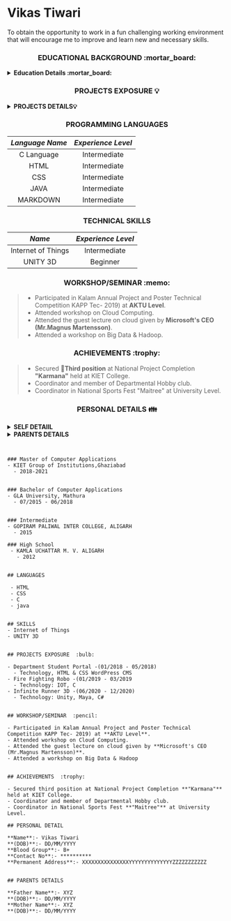 # Vikas Tiwari  
To obtain the opportunity to work in a fun challenging working environment that will encourage me to  improve and  learn new  and  necessary skills.  

<h3 align="center">  EDUCATIONAL BACKGROUND :mortar_board: </h3>
<details close="close">
  
<summary><b>Education Details :mortar_board:</b></summary>  
  <ol><br/>
    <li>
     <b> POST GRADUATION 🔽</b>
      </li>
    <br/>
    
| ***Degree/Qualification*** | ***Institute/School*** | ***Aggregate*** | ***Session*** |
| :------: | :------: | :------: | :------: |
| Master of Computer Applications | KIET Group of Institutions,Ghaziabad | 66.67 % | 2018-2021 |

<br/>
    <li>
     <b>GRADUATION 🔽</b>
      </li>
    <br/>
    
| ***Degree/Qualification*** | ***Institute/School*** | ***Aggregate*** | ***Session*** |
| :------: | :------: | :------: | :------: |
| Bachelor of Computer Applications | GLA University, Mathura | 6.10 CGPA | 2015-2018 |

<br/>
    <li>
     <b> INTERMEDIATE🔽</b>
      </li>
    <br/>  
    
| ***Degree/Qualification*** | ***Institute/School*** | ***Aggregate*** | ***Session*** |
| :------: | :------: | :------: | :------: |
| Intermediate | GOPIRAM PALIWAL INTER COLLEGE, ALIGARH | 52.60 % | 2015|

<br/>
    <li>
     <b> HIGH SCHOOL🔽</b>
      </li>
    <br/>
    
| ***Degree/Qualification*** | ***Institute/School*** | ***Aggregate*** | ***Session*** |
| :------: | :------: | :------: | :------: |
| High School | KAMLA UCHATTAR M. V. ALIGARH | 58.50 % | 2012|
</details> 

<h3 align="center">  PROJECTS EXPOSURE 💡 </h3>

<details close="close">
  <summary><b> PROJECTS DETAILS💡 </b></summary>
  <ol><br/>
    <li>
     <b> Student Portal 🔽 </b>
      </li>
    <br/>
    
| ***Project Name*** | ***Technology*** | ***Staring Date*** | ***Ending Date*** |
| :------: | :------: | :------: | :------: |
| Department Student Portal | HTML & CSS WordPress CMS | 01/2018 | 05/2018 |

<br/>
    <li>
     <b> Fire Fighting Robo 🔽</b>
      </li>
    <br/>
    
| ***Project Name*** | ***Technology*** | ***Staring Date*** | ***Ending Date*** |
| :------: | :------: | :------: | :------: |
| Fire Fighting Robo | IOT, C | 01/2019 | 03/2019 |

<br/>
    <li>
     <b> Infinite Runner 3D 🔽</b>
      </li>
    <br/>
    
| ***Project Name*** | ***Technology*** | ***Staring Date*** | ***Ending Date*** |
| :------: | :------: | :------: | :------: |
| Infinite Runner 3D | Unity, Maya, C# | 06/2020 | 12/2020 |

</details>

<h3 align="center"> PROGRAMMING LANGUAGES </h3>

| ***Language Name*** | ***Experience Level*** |
| :------: | :------: |
| C Language | Intermediate |
| HTML | Intermediate |
| CSS | Intermediate |
| JAVA | Intermediate |
| MARKDOWN | Intermediate |

<h3 align="center"> TECHNICAL SKILLS </h3>

| ***Name*** | ***Experience Level*** |
| :------: | :------: |
| Internet of Things | Intermediate |
| UNITY 3D | Beginner |

<h3 align="center"> WORKSHOP/SEMINAR :memo: </h3>

 
> - Participated in Kalam Annual Project and Poster Technical Competition KAPP Tec- 2019) at **AKTU Level**.  
> - Attended workshop on Cloud Computing.  
> - Attended the guest lecture on cloud given by **Microsoft's CEO (Mr.Magnus Martensson)**.    
> - Attended a workshop on Big Data & Hadoop.     
 

<h3 align="center"> ACHIEVEMENTS :trophy: </h3>

> - Secured 🥉**Third position** at National Project Completion **"Karmana"** held at KIET College.
> - Coordinator and member of Departmental Hobby club.
> - Coordinator in National Sports Fest "Maitree" at University Level.

<h3 align="center">  PERSONAL DETAILS 👪 </h3>
<details close="close">
  
<summary><b> SELF DETAIlL </b></summary>

| **Name:-** | Vikas Tiwari |    
| :------ | :------: |  
| :bo**(DOB):-** | 30/11/1996 |  
| **Blood Group:-** | B ***+ve*** |  
|☎️ **Contact No:-** | 7830859005 |  
|🏠 **Permanent Address:-** | House no:- 8/239 Raghuveerpuri gali no:-1,Aligarh |  
|🏠 **Correspondence Address:-**| same as permanent |
</details>

<details close="close">
  
<summary><b> PARENTS DETAILS  </b></summary>


| **Father Name:-** | **Mr.** Anil Tiwari | **Mother Name:-** | **Mrs.** Radha Tiwari |  
| :---- | :------ | :------ | :------ | 
| **(DOB):-** | DD/MM/YYYY | **(DOB):-** | DD/MM/YYYY |  
| **Blood Group:-** | B ***+ve*** | **Blood Group:-** | B ***+ve*** | 
|☎️ **Contact No:-** | ********** | ☎️ **Contact No:-** | ********** | 
|🏠 **Permanent Address:-** | 8/239 Raghuveerpuri gali no:-1,Aligarh |🏠 **Permanent Address:-** | 8/239 Raghuveerpuri gali no:-1,Aligarh | 
|🏠 **Correspondence Address:-**| same as permanent |🏠 **Correspondence Address:-**| same as permanent |
</details>


  
~~~# EDUCATION :mortar_board:


### Master of Computer Applications
- KIET Group of Institutions,Ghaziabad  
  - 2018-2021


### Bachelor of Computer Applications  
- GLA University, Mathura  
  - 07/2015 - 06/2018 
  
  
### Intermediate  
- GOPIRAM PALIWAL INTER COLLEGE, ALIGARH  
  - 2015 
  
### High School  
 - KAMLA UCHATTAR M. V. ALIGARH
   - 2012    


## LANGUAGES 

 - HTML  
 - CSS  
 - C  
 - java
 

## SKILLS  
- Internet of Things  
- UNITY 3D 


## PROJECTS EXPOSURE  :bulb:

- Department Student Portal -(01/2018 - 05/2018)  
  - Technology, HTML & CSS WordPress CMS  
- Fire Fighting Robo -(01/2019 - 03/2019  
  - Technology: IOT, C  
- Infinite Runner 3D -(06/2020 - 12/2020)  
  - Technology: Unity, Maya, C# 


## WORKSHOP/SEMINAR  :pencil:

- Participated in Kalam Annual Project and Poster Technical Competition KAPP Tec- 2019) at **AKTU Level**.  
- Attended workshop on Cloud Computing.   
- Attended the guest lecture on cloud given by **Microsoft's CEO (Mr.Magnus Martensson)**.  
- Attended a workshop on Big Data & Hadoop  


## ACHIEVEMENTS  :trophy:

- Secured third position at National Project Completion **"Karmana"** held at KIET College.  
- Coordinator and member of Departmental Hobby club.  
- Coordinator in National Sports Fest **"Maitree"** at University Level.  

## PERSONAL DETAIL

**Name**:- Vikas Tiwari  
**(DOB)**:- DD/MM/YYYY  
**Blood Group**:- B+  
**Contact No**:- **********  
**Permanent Address**:- XXXXXXXXXXXXXXXYYYYYYYYYYYYYYZZZZZZZZZZZ  


## PARENTS DETAILS

**Father Name**:- XYZ  
**(DOB)**:- DD/MM/YYYY  
**Mother Name**:- XYZ  
**(DOB)**:- DD/MM/YYYY  








